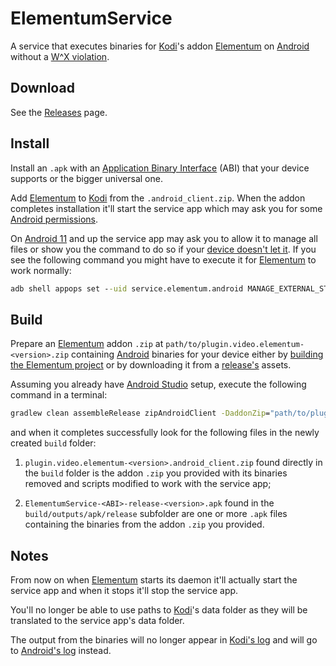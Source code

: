 # ElementumService

A service that executes binaries for [Kodi](https://github.com/xbmc/xbmc)'s addon [Elementum](https://github.com/elgatito/plugin.video.elementum) on [Android](https://www.android.com/) without a [W^X violation](https://developer.android.com/about/versions/10/behavior-changes-10#execute-permission).

## Download

See the [Releases](https://github.com/StefanIlchev/ElementumService/releases) page.

## Install

Install an `.apk` with an [Application Binary Interface](https://en.wikipedia.org/wiki/Application_binary_interface) (ABI) that your device supports or the bigger universal one.

Add [Elementum](https://github.com/elgatito/plugin.video.elementum) to [Kodi](https://github.com/xbmc/xbmc) from the `.android_client.zip`. When the addon completes installation it'll start the service app which may ask you for some [Android permissions](https://support.google.com/googleplay/answer/6270602).

On [Android 11](https://developer.android.com/about/versions/11/privacy/storage#all-files-access) and up the service app may ask you to allow it to manage all files or show you the command to do so if your [device doesn't let it](https://issuetracker.google.com/issues/71327396#comment5). If you see the following command you might have to execute it for [Elementum](https://github.com/elgatito/plugin.video.elementum) to work normally:

```bat
adb shell appops set --uid service.elementum.android MANAGE_EXTERNAL_STORAGE allow
```

## Build

Prepare an [Elementum](https://github.com/elgatito/plugin.video.elementum) addon `.zip` at `path/to/plugin.video.elementum-<version>.zip` containing [Android](https://www.android.com/) binaries for your device either by [building the Elementum project](https://github.com/elgatito/plugin.video.elementum#build) or by downloading it from a [release's](https://github.com/elgatito/plugin.video.elementum/releases) assets.

Assuming you already have [Android Studio](https://developer.android.com/studio) setup, execute the following command in a terminal:

```bat
gradlew clean assembleRelease zipAndroidClient -DaddonZip="path/to/plugin.video.elementum-<version>.zip"
```

and when it completes successfully look for the following files in the newly created `build` folder:

1. `plugin.video.elementum-<version>.android_client.zip` found directly in the `build` folder is the addon `.zip` you provided with its binaries removed and scripts modified to work with the service app;

2. `ElementumService-<ABI>-release-<version>.apk` found in the `build/outputs/apk/release` subfolder are one or more `.apk` files containing the binaries from the addon `.zip` you provided.

## Notes

From now on when [Elementum](https://github.com/elgatito/plugin.video.elementum) starts its daemon it'll actually start the service app and when it stops it'll stop the service app.

You'll no longer be able to use paths to [Kodi](https://github.com/xbmc/xbmc)'s data folder as they will be translated to the service app's data folder.

The output from the binaries will no longer appear in [Kodi's log](https://kodi.wiki/view/Log_file) and will go to [Android's log](https://developer.android.com/studio/command-line/logcat) instead.

